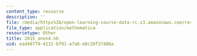 ```yaml
---
content_type: resource
description: ''
file: /media/https%3A/open-learning-course-data-rc.s3.amazonaws.com/res-3-004-visualizing-materials-science-fall-2017/ead487794132bf91a7a6e8c20f37486a_2015_anon4.nb
file_type: application/mathematica
resourcetype: Other
title: 2015_anon4.nb
uid: ead48779-4132-bf91-a7a6-e8c20f37486a
---
```

